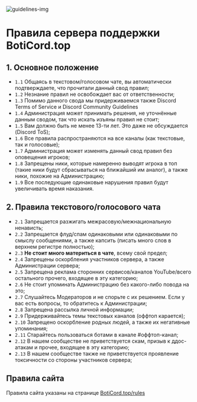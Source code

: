 ![guidelines-img](https://cdn.discordapp.com/attachments/722429189915017246/828561308289990666/guidelines.png)
# Правила сервера поддержки BotiCord.top
## 1. Основное положение
* `1.1` Общаясь в текстовом/голосовом чате, вы автоматически подтверждаете, что прочитали данный свод правил;
* `1.2` Незнание правил не освобождает вас от ответственности;
* `1.3` Помимо данного свода мы придерживаемся также Discord Terms of Service и Discord Community Guidelines
* `1.4` Администрация может принимать решения, не уточнённые данным сводом, так что искать изъяны правил не стоит;
* `1.5` Вам должно быть не менее 13-ти лет. Это даже не обсуждается (Discord ToS);
* `1.6` Все правила распространяются на все каналы (как текстовые, так и голосовые);
* `1.7` Администрация может изменять данный свод правил без оповещения игроков;
* `1.8` Запрещены ники, которые намеренно выводят игрока в топ (такие ники будут сбрасываться на ближайший им аналог), а также ники, похожие на Администрацию;
* `1.9` Все последующие одинаковые нарушения правил будут увеличивать время наказания.

## 2. Правила текстового/голосового чата
* `2.1` Запрещается разжигать межрасовую/межнациональную ненависть;
* `2.2` Запрещается флуд/спам одинаковыми или одинаковыми по смыслу сообщениями, а также капсить (писать много слов в верхнем регистре полностью);
* `2.3` **Не стоит много материться в чате**, всему свой предел;
* `2.4` Запрещены оскорбления участников сервера, а также Администрации сервера;
* `2.5` Запрещена реклама сторонних сервисов/каналов YouTube/всего остального прочего, входящее в эту категорию;
* `2.6` Не стоит упоминать Администрацию без какого-либо повода на это;
* `2.7` Слушайтесь Модераторов и не спорьте с их решением. Если у вас есть вопросы, то обратитесь к Администрации;
* `2.8` Запрещена рассылка личной информации;
* `2.9` Придерживайтесь темы текстовых каналов (оффтоп карается);
* `2.10` Запрещено оскорбление родных людей, а также их негативные упоминания;
* `2.11` Старайтесь пользоваться ботами в канале #оффтоп-канал;
* `2.12` В нашем сообществе не приветствуется скам, призыв к ддос-атакам и прочее, входящее в эту категорию;
* `2.13` В нашем сообществе также не приветствуется проявление токсичности со стороны участников сервера;

## Правила сайта
Правила сайта указаны на странице [BotiCord.top/rules](https://boticord.top/rules)
